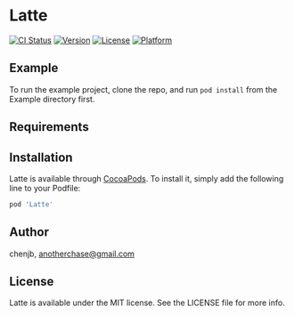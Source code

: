 # Latte

[![CI Status](https://img.shields.io/travis/chenjb/Latte.svg?style=flat)](https://travis-ci.org/chenjb/Latte)
[![Version](https://img.shields.io/cocoapods/v/Latte.svg?style=flat)](https://cocoapods.org/pods/Latte)
[![License](https://img.shields.io/cocoapods/l/Latte.svg?style=flat)](https://cocoapods.org/pods/Latte)
[![Platform](https://img.shields.io/cocoapods/p/Latte.svg?style=flat)](https://cocoapods.org/pods/Latte)

## Example

To run the example project, clone the repo, and run `pod install` from the Example directory first.

## Requirements

## Installation

Latte is available through [CocoaPods](https://cocoapods.org). To install
it, simply add the following line to your Podfile:

```ruby
pod 'Latte'
```

## Author

chenjb, anotherchase@gmail.com

## License

Latte is available under the MIT license. See the LICENSE file for more info.
